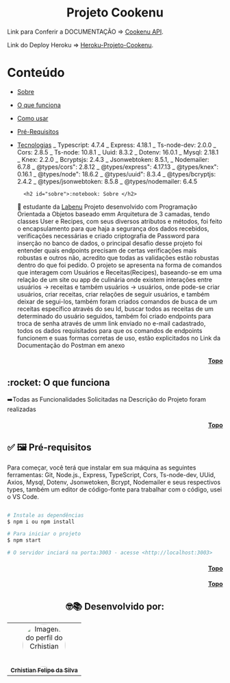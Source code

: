 <h1 align="center">Projeto Cookenu</h1>

<p>Link para Conferir a DOCUMENTAÇÃO => <a href="https://documenter.getpostman.com/view/19720614/VUjTihGb" target="_blank">Cookenu API</a>.</p>
<p>Link do Deploy Heroku => <a href="https://projeto-labook-crhis.herokuapp.com" target="_blank">Heroku-Projeto-Cookenu</a>.</p>

<h1 id="topo">Conteúdo</h1>

- [Sobre](#sobre)

- [O que funciona](#funciona)

- [Como usar](#como-usar)

- [Pré-Requisitos](#pré-requisitos)

- [Tecnologias](#tecnologias)
  _ Typescript: 4.7.4
  _ Express: 4.18.1
  _ Ts-node-dev: 2.0.0
  _ Cors: 2.8.5
  _ Ts-node: 10.8.1
  _ Uuid: 8.3.2
  _ Dotenv: 16.0.1
  _ Mysql: 2.18.1
  _ Knex: 2.2.0
  _ Bcryptsjs: 2.4.3
  _ Jsonwebtoken: 8.5.1,
  _ Nodemailer: 6.7.8
  _ @types/cors": 2.8.12
  _ @types/express": 4.17.13
  _ @types/knex": 0.16.1
  _ @types/node": 18.6.2
  _ @types/uuid": 8.3.4
  _ @types/bcryptjs: 2.4.2
  _ @types/jsonwebtoken: 8.5.8
  _ @types/nodemailer: 6.4.5

        <h2 id="sobre">:notebook: Sobre </h2>

  💬 estudante da <a href="http://www.labenu.com.br" target="_blank">Labenu</a> Projeto desenvolvido com Programação Orientada a Objetos baseado emm Arquitetura de 3 camadas, tendo classes User e Recipes, com seus diversos atributos e métodos, foi feito o encapsulamento para que haja a segurança dos dados recebidos, verificações necessárias e criado criptografia de Password para inserção no banco de dados, o principal desafio desse projeto foi entender quais endpoints precisam de certas verificações mais robustas e outros não, acredito que todas as validações estão robustas dentro do que foi pedido.
  O projeto se apresenta na forma de comandos que interagem com Usuários e Receitas(Recipes), baseando-se em uma relação de um site ou app de culinária onde existem interações entre usuários -> receitas e também usuários -> usuários, onde pode-se criar usuários, criar receitas, criar relações de seguir usuários, e também deixar de segui-los, também foram criados comandos de busca de  um receitas específico através do seu Id, buscar todos as receitas de um determinado do usuário seguidos, também foi criado endpoints para troca de senha através de umm link enviado no e-mail cadastrado, todos os dados requisitados para que os comandos de endpoints funcionem e suas formas corretas de uso, estão explicitados no Link da Documentação do Postman em anexo
  <h4 align="right"><a href="#topo">Topo</a></h4>

<h2 id="funciona">:rocket: O que funciona </h2>
➡️Todas as Funcionalidades Solicitadas na Descrição do Projeto foram realizadas<br>

<h4 align="right"><a href="#topo">Topo</a></h4>

<h2 id="pre-requisitos">✅ 🖼️ Pré-requisitos </h2>
Para começar, você terá que  instalar em sua máquina as seguintes ferramentas: Git, Node.js., Express, TypeScript, Cors, Ts-node-dev, UUid, Axios, Mysql, Dotenv, Jsonwetoken, Bcrypt, Nodemailer e seus respectivos types, também um editor de código-fonte para trabalhar com o código, usei o VS Code.

```bash

# Instale as dependências
$ npm i ou npm install

# Para iniciar o projeto
$ npm start

# O servidor inciará na porta:3003 - acesse <http://localhost:3003>
```

<h4 align="right"><a href="#topo">Topo</a></h4>

<h4 align="right"><a href="#topo">Topo</a></h4>

<h2 align="center">
🤓📚
Desenvolvido por: 
</h2>
<table align="center">
  <tr>
      <td align="center"><a href="https://github.com/crhisfoz">
        <img src="https://avatars.githubusercontent.com/u/89948060?v=4" style="border-radius: 50%" width="100px" alt="Imagem do perfil do Crhistian"/>
      <br />
        <sub><b>Crhistian Felipe da Silva</b></sub>
      <br />
      </td>    
</table>

